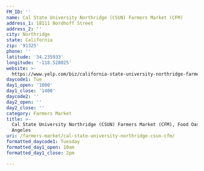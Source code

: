 ```yaml
---
FM_ID: ''
name: Cal State University Northridge (CSUN) Farmers Market (CFM)
address_1: 18111 Nordhoff Street
address_2: ''
city: Northridge
state: California
zip: '91325'
phone: ''
latitude: '34.235933'
longitude: '-118.528025'
website: >-
  https://www.yelp.com/biz/california-state-university-northridge-farmers-market-northridge
daycode1: Tue
day1_open: '1000'
day1_close: '1400'
daycode2: ''
day2_open: ''
day2_close: ''
category: Farmers Market
title: >-
  Cal State University Northridge (CSUN) Farmers Market (CFM), Food Oasis Los
  Angeles
uri: /farmers-market/cal-state-university-northridge-csun-cfm/
formatted_daycode1: Tuesday
formatted_day1_open: 10am
formatted_day1_close: 2pm

---
```

